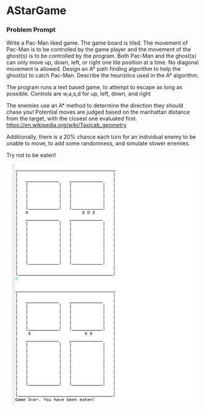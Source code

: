 # AStarGame

### Problem Prompt
Write a Pac-Man liked game. The game board is tiled. The movement of Pac-Man is to be controlled by the game player and the movement of the ghost(s) is to be controlled by the program.  Both Pac-Man and the ghost(s) can only move up, down, left, or right one tile position at a time.  No diagonal movement is allowed. Design an A* path finding algorithm to help the ghost(s) to catch Pac-Man.  Describe the heuristics used in the A* algorithm.

The program runs a text based game, to attempt to escape as long as possible.
Controls are w,a,s,d for up, left, down, and right

The enemies use an A* method to determine the direction they should chase you!
Potential moves are judged based on the manhattan distance from the target, with the closest one evaluated first. 
https://en.wikipedia.org/wiki/Taxicab_geometry

Additionally, there is a 20% chance each turn for an individual enemy to be unable to move, to add some randomness, and simulate slower enemies.

Try not to be eaten!

![Eaten](eaten.png)
